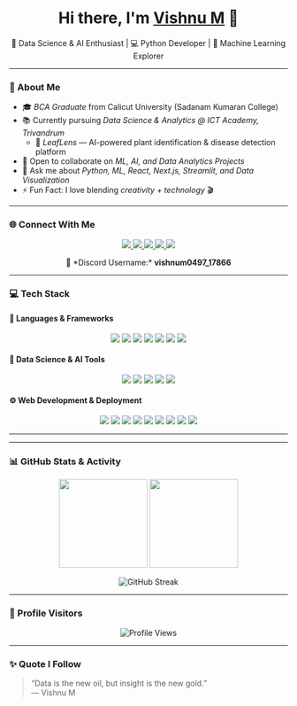 <h1 align="center">Hi there, I'm <a href="#">Vishnu M</a> 👋</h1>

<p align="center">
  🚀 Data Science & AI Enthusiast | 💻 Python Developer | 🌿 Machine Learning Explorer
</p>

---

### 🧠 About Me  
- 🎓 *BCA Graduate* from Calicut University (Sadanam Kumaran College)  
- 📚 Currently pursuing *Data Science & Analytics @ ICT Academy, Trivandrum*    
  - 🌿 *LeafLens* — AI-powered plant identification & disease detection platform  
- 🤝 Open to collaborate on *ML, AI, and Data Analytics Projects*  
- 💬 Ask me about *Python, ML, React, Next.js, Streamlit, and Data Visualization*  
- ⚡ Fun Fact: I love blending *creativity + technology* 🎬  

---

### 🌐 Connect With Me  
<p align="center">
  <a href="https://www.linkedin.com/in/YOUR_LINKEDIN_URL" target="_blank">
    <img src="https://img.shields.io/badge/LinkedIn-%230077B5.svg?style=for-the-badge&logo=linkedin&logoColor=white" />
  </a>
  <a href="https://www.instagram.com/dr____thuganomics?igsh=azkzaXR0cGRjYmln" target="_blank">
    <img src="https://img.shields.io/badge/Instagram-%23E4405F.svg?style=for-the-badge&logo=instagram&logoColor=white" />
  </a>
  <a href="https://x.com/derickabhraham8?t=oUa9qQlheBPaMX9KRsUlTg&s=09" target="_blank">
    <img src="https://img.shields.io/badge/X%20(Twitter)-%23000000.svg?style=for-the-badge&logo=x&logoColor=white" />
  </a>
  <a href="mailto:YOUR_EMAIL@gmail.com" target="_blank">
    <img src="https://img.shields.io/badge/Gmail-%23EA4335.svg?style=for-the-badge&logo=gmail&logoColor=white" />
  </a>
  <a href="#" target="_blank">
    <img src="https://img.shields.io/badge/Discord-%235865F2.svg?style=for-the-badge&logo=discord&logoColor=white" />
  </a>
</p>

<p align="center">
  🪩 *Discord Username:* <strong>vishnum0497_17866</strong>
</p>

---

### 💻 Tech Stack  

#### 🧩 Languages & Frameworks
<p align="center">
  <img src="https://img.shields.io/badge/Python-%233776AB.svg?style=for-the-badge&logo=python&logoColor=white" />
  <img src="https://img.shields.io/badge/C-%2300599C.svg?style=for-the-badge&logo=c&logoColor=white" />
  <img src="https://img.shields.io/badge/C++-%2300599C.svg?style=for-the-badge&logo=c%2B%2B&logoColor=white" />
  <img src="https://img.shields.io/badge/Java-%23ED8B00.svg?style=for-the-badge&logo=openjdk&logoColor=white" />
  <img src="https://img.shields.io/badge/JavaScript-%23F7DF1E.svg?style=for-the-badge&logo=javascript&logoColor=black" />
  <img src="https://img.shields.io/badge/HTML5-%23E34F26.svg?style=for-the-badge&logo=html5&logoColor=white" />
  <img src="https://img.shields.io/badge/CSS3-%231572B6.svg?style=for-the-badge&logo=css3&logoColor=white" />
</p>

#### 🧠 Data Science & AI Tools
<p align="center">
  <img src="https://img.shields.io/badge/Pandas-%23150458.svg?style=for-the-badge&logo=pandas&logoColor=white" />
  <img src="https://img.shields.io/badge/NumPy-%23013243.svg?style=for-the-badge&logo=numpy&logoColor=white" />
  <img src="https://img.shields.io/badge/Scikit--Learn-%23F7931E.svg?style=for-the-badge&logo=scikit-learn&logoColor=white" />
  <img src="https://img.shields.io/badge/TensorFlow-%23FF6F00.svg?style=for-the-badge&logo=tensorflow&logoColor=white" />
  <img src="https://img.shields.io/badge/Matplotlib-%23326CE5.svg?style=for-the-badge&logo=python&logoColor=white" />
</p>

#### ⚙ Web Development & Deployment
<p align="center">
  <img src="https://img.shields.io/badge/React-%230077B5.svg?style=for-the-badge&logo=react&logoColor=white" />
  <img src="https://img.shields.io/badge/Next.js-%23000000.svg?style=for-the-badge&logo=nextdotjs&logoColor=white" />
  <img src="https://img.shields.io/badge/TailwindCSS-%2306B6D4.svg?style=for-the-badge&logo=tailwindcss&logoColor=white" />
  <img src="https://img.shields.io/badge/Streamlit-%23FF4B4B.svg?style=for-the-badge&logo=streamlit&logoColor=white" />
  <img src="https://img.shields.io/badge/Flask-%23000000.svg?style=for-the-badge&logo=flask&logoColor=white" />
  <img src="https://img.shields.io/badge/Node.js-%23339933.svg?style=for-the-badge&logo=node.js&logoColor=white" />
  <img src="https://img.shields.io/badge/MySQL-%2300f.svg?style=for-the-badge&logo=mysql&logoColor=white" />
  <img src="https://img.shields.io/badge/Firebase-%23FFCA28.svg?style=for-the-badge&logo=firebase&logoColor=black" />
  <img src="https://img.shields.io/badge/Vercel-%23000000.svg?style=for-the-badge&logo=vercel&logoColor=white" />
</p>

---


---

### 📊 GitHub Stats & Activity  
<p align="center">
  <img src="https://github-readme-stats.vercel.app/api?username=Vishnum369&show_icons=true&theme=radical" height="160" />
  <img src="https://github-readme-stats.vercel.app/api/top-langs/?username=Vishnum369&layout=compact&theme=radical" height="160" />
</p>

<p align="center">
  <img src="https://streak-stats.demolab.com?user=Vishnum369&theme=radical&hide_border=false" alt="GitHub Streak" />
</p>

---

### 👀 Profile Visitors  
<p align="center">
  <img src="https://komarev.com/ghpvc/?username=Vishnum369&style=for-the-badge&color=brightgreen" alt="Profile Views" />
</p>

---

### ✨ Quote I Follow  
> “Data is the new oil, but insight is the new gold.”  
> — Vishnu M


